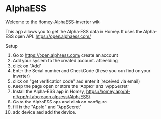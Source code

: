 # AlphaESS


Welcome to the Homey-AlphaESS-inverter wiki!

This app allows you to get the Alpha-ESS data in Homey. It uses the Alpha-ESS open API. https://open.alphaess.com/

Setup

1. Go to https://open.alphaess.com/ create an account
2. Add your system to the created account. afbeelding
3. click on "Add"
4. Enter the Serial number and CheckCode (these you can find on your inverter)
5. click on "get verification code" and enter it (received via email)
6. Keep the page open or store the "AppId" and "AppSecret"
7. Install the Alpha-ESS app in Homey, https://homey.app/nl-nl/app/nl.aboreaon.alpaess/AlphaESS/
8. Go to the AlphaESS app and click on configure
9. fill in the "AppId" and "AppSecret"
10. add device and add the device.

